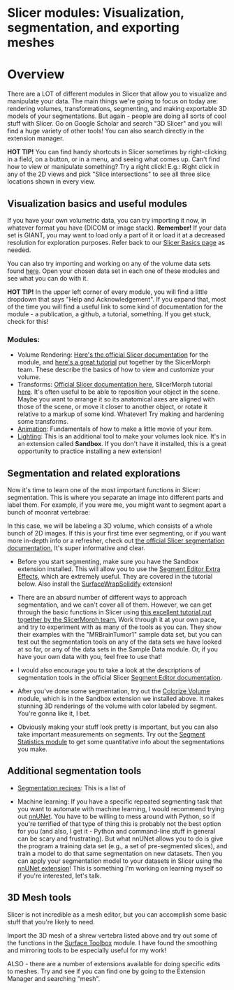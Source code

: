 # Slicer modules: Visualization, segmentation, and exporting meshes

# Overview
There are a LOT of different modules in Slicer that allow you to visualize and manipulate your data. The main things we're going to focus on today are: rendering volumes, transformations, segmenting, and making exportable 3D models of your segmentations. But again - people are doing all sorts of cool stuff with Slicer. Go on Google Scholar and search "3D Slicer" and you will find a huge variety of other tools! You can also search directly in the extension manager.

**HOT TIP!** You can find handy shortcuts in Slicer sometimes by right-clicking in a field, on a button, or in a menu, and seeing what comes up. Can't find how to view or manipulate something? Try a right click! E.g.: Right click in any of the 2D views and pick "Slice intersections" to see all three slice locations shown in every view.

## Visualization basics and useful modules
If you have your own volumetric data, you can try importing it now, in whatever format you have (DICOM or image stack). **Remember!** If your data set is GIANT, you may want to load only a part of it or load it at a decreased resolution for exploration purposes. Refer back to our [Slicer Basics page](https://github.com/scutisorex/SlicerWorkshop-04-2025/blob/main/SlicerBasics.md) as needed.

You can also try importing and working on any of the volume data sets found [here](https://www.dropbox.com/scl/fo/zrntxx7xvvdcnqigjri3x/AMyXGZHCDZa29_EKANAG_oc?rlkey=v05k3xily6tud1ax4vjwn9j35&st=rm9rli4b&dl=0). Open your chosen data set in each one of these modules and see what you can do with it. 

**HOT TIP!** In the upper left corner of every module, you will find a little dropdown that says "Help and Acknowledgement". If you expand that, most of the time you will find a useful link to some kind of documentation for the module - a publication, a github, a tutorial, something. If you get stuck, check for this!

### Modules:

- Volume Rendering: [Here's the official Slicer documentation](https://slicer.readthedocs.io/en/latest/user_guide/modules/volumerendering.html) for the module, and [here's a great tutorial](https://github.com/SlicerMorph/Tutorials/blob/main/Slicer_Modules/Volume_Rendering/README.MD) put together by the SlicerMorph team. These describe the basics of how to view and customize your volume.
- Transforms: [Official Slicer documentation here](https://slicer.readthedocs.io/en/latest/user_guide/modules/transforms.html), SlicerMorph tutorial [here](https://github.com/SlicerMorph/Tutorials/blob/main/Slicer_Modules/Transforms/README.md). It's often useful to be able to reposition your object in the scene. Maybe you want to arrange it so its anatomical axes are aligned with those of the scene, or move it closer to another object, or rotate it relative to a markup of some kind. Whatever! Try making and hardening some transforms.
- [Animation](https://github.com/SlicerMorph/Spr_2021/blob/main/Day_2/SlicerAnimator/SlicerAnimator.md): Fundamentals of how to make a little movie of your item.
- [Lighting](https://github.com/SlicerMorph/Spr_2021/blob/main/Day_2/Lighting/Lights.md): This is an additional tool to make your volumes look nice. It's in an extension called **Sandbox**. If you don't have it installed, this is a great opportunity to practice installing a new extension!

## Segmentation and related explorations

Now it's time to learn one of the most important functions in Slicer: segmentation. This is where you separate an image into different parts and label them. For example, if you were me, you might want to segment apart a bunch of moonrat vertebrae:

In this case, we will be labeling a 3D volume, which consists of a whole bunch of 2D images. If this is your first time ever segmenting, or if you want more in-depth info or a refresher, check out [the official Slicer segmentation documentation.](https://slicer.readthedocs.io/en/latest/user_guide/image_segmentation.html) It's super informative and clear.

- Before you start segmenting, make sure you have the Sandbox extension installed. This will allow you to use the [Segment Editor Extra Effects](https://github.com/lassoan/SlicerSegmentEditorExtraEffects), which are extremely useful. They are covered in the tutorial below. Also install the [SurfaceWrapSolidify](https://github.com/sebastianandress/Slicer-SurfaceWrapSolidify) extension! 

- There are an absurd number of different ways to approach segmentation, and we can't cover all of them. However, we can get through the basic functions in Slicer using [this excellent tutorial put together by the SlicerMorph team.](https://github.com/SlicerMorph/Tutorials/tree/main/Segmentation) Work through it at your own pace, and try to experiment with as many of the tools as you can. They show their examples with the "MRBrainTumor1" sample data set, but you can test out the segmentation tools on any of the data sets we have looked at so far, or any of the data sets in the Sample Data module. Or, if you have your own data with you, feel free to use that!

- I would also encourage you to take a look at the descriptions of segmentation tools in the official Slicer [Segment Editor documentation](https://slicer.readthedocs.io/en/latest/user_guide/modules/segmenteditor.html).

- After you've done some segmentation, try out the [Colorize Volume](https://github.com/SlicerMorph/Tutorials/tree/main/ColorizeVolume) module, which is in the Sandbox extension we installed above. It makes stunning 3D renderings of the volume with color labeled by segment. You're gonna like it, I bet. 

- Obviously making your stuff look pretty is important, but you can also take important measurements on segments. Try out the [Segment Statistics module](https://slicer.readthedocs.io/en/latest/user_guide/modules/segmentstatistics.html) to get some quantitative info about the segmentations you make.

## Additional segmentation tools

- [Segmentation recipes](https://lassoan.github.io/SlicerSegmentationRecipes/): This is a list of 


- Machine learning: If you have a specific repeated segmenting task that you want to automate with machine learning, I would recommend trying out [nnUNet](https://github.com/MIC-DKFZ/nnUNet). You have to be willing to mess around with Python, so if you're terrified of that type of thing this is probably not the best option for you (and also, I get it - Python and command-line stuff in general can be scary and frustrating). But what nnUNet allows you to do is give the program a training data set (e.g., a set of pre-segmented slices), and train a model to do that same segmentation on new datasets. Then you can apply your segmentation model to your datasets in Slicer using the [nnUNet extension](https://github.com/KitwareMedical/SlicerNNUnet)! This is something I'm working on learning myself so if you're interested, let's talk.

## 3D Mesh tools

Slicer is not incredible as a mesh editor, but you can accomplish some basic stuff that you're likely to need. 

Import the 3D mesh of a shrew vertebra listed above and try out some of the functions in the [Surface Toolbox](https://slicer.readthedocs.io/en/latest/user_guide/modules/surfacetoolbox.html) module. I have found the smoothing and mirroring tools to be especially useful for my work!

ALSO - there are a number of extensions available for doing specific edits to meshes. Try and see if you can find one by going to the Extension Manager and searching "mesh".